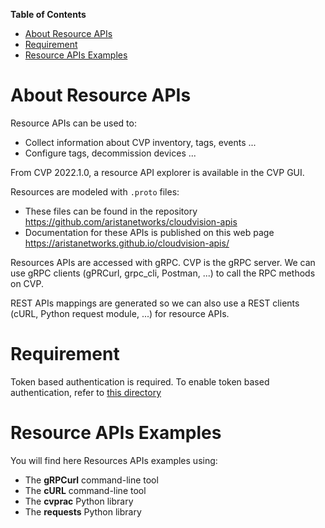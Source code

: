 **Table of Contents**

- [About Resource APIs](#about-resource-apis)
- [Requirement](#requirement)
- [Resource APIs Examples](#resource-apis-examples)
  
# About Resource APIs

Resource APIs can be used to:

- Collect information about CVP inventory, tags, events ...
- Configure tags, decommission devices ...

From CVP 2022.1.0, a resource API explorer is available in the CVP GUI.

Resources are modeled with `.proto` files:

- These files can be found in the repository https://github.com/aristanetworks/cloudvision-apis
- Documentation for these APIs is published on this web page https://aristanetworks.github.io/cloudvision-apis/

Resources APIs are accessed with gRPC. CVP is the gRPC server. We can use gRPC clients (gPRCurl, grpc_cli, Postman, ...) to call the RPC methods on CVP.  

REST APIs mappings are generated so we can also use a REST clients (cURL, Python request module, ...) for resource APIs.


# Requirement

Token based authentication is required. To enable token based authentication, refer to [this directory](../Token%20based%20authentication)

# Resource APIs Examples

You will find here Resources APIs examples using:

- The **gRPCurl** command-line tool
- The **cURL** command-line tool
- The **cvprac** Python library
- The **requests** Python library
